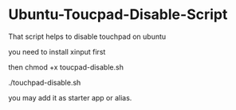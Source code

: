 # Ubuntu-Toucpad-Disable-Script
That script helps to disable touchpad on ubuntu


you need to install xinput first

then chmod +x toucpad-disable.sh

./touchpad-disable.sh

you may add it as starter app or alias.
